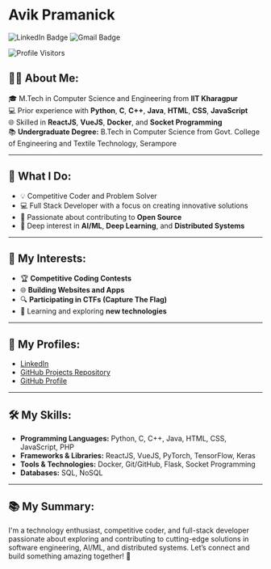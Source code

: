 # Avik Pramanick

![LinkedIn Badge](https://img.shields.io/badge/-Avik%20Pramanick-blue?style=flat-square&logo=Linkedin&logoColor=white&link=https://www.linkedin.com/in/avik-iitian/) 
![Gmail Badge](https://img.shields.io/badge/-avik.pramanick@gmail.com-red?style=flat-square&logo=Gmail&logoColor=white&link=mailto:avik.pramanick@gmail.com)

![Profile Visitors](https://komarev.com/ghpvc/?username=Avikg&color=green)

## 👨‍💻 About Me:
🎓 M.Tech in Computer Science and Engineering from **IIT Kharagpur**  
💻 Prior experience with **Python**, **C**, **C++**, **Java**, **HTML**, **CSS**, **JavaScript**  
🌐 Skilled in **ReactJS**, **VueJS**, **Docker**, and **Socket Programming**  
📚 **Undergraduate Degree:** B.Tech in Computer Science from Govt. College of Engineering and Textile Technology, Serampore  

---

## 🚀 What I Do:
- 💡 Competitive Coder and Problem Solver  
- 💻 Full Stack Developer with a focus on creating innovative solutions  
- 🤝 Passionate about contributing to **Open Source**  
- 🌟 Deep interest in **AI/ML**, **Deep Learning**, and **Distributed Systems**

---

## 🌟 My Interests:
- 🏆 **Competitive Coding Contests**  
- 🌐 **Building Websites and Apps**  
- 🔍 **Participating in CTFs (Capture The Flag)**  
- 📖 Learning and exploring **new technologies**  

---

## 🔗 My Profiles:
- [LinkedIn](https://www.linkedin.com/in/avik-iitian/)
- [GitHub Projects Repository](https://github.com/Avikg/projects)
- [GitHub Profile](https://github.com/Avikg)

---

## 🛠️ My Skills:
- **Programming Languages:** Python, C, C++, Java, HTML, CSS, JavaScript, PHP  
- **Frameworks & Libraries:** ReactJS, VueJS, PyTorch, TensorFlow, Keras  
- **Tools & Technologies:** Docker, Git/GitHub, Flask, Socket Programming  
- **Databases:** SQL, NoSQL  

---

## 📚 My Summary:
I'm a technology enthusiast, competitive coder, and full-stack developer passionate about exploring and contributing to cutting-edge solutions in software engineering, AI/ML, and distributed systems. Let’s connect and build something amazing together! 🚀
